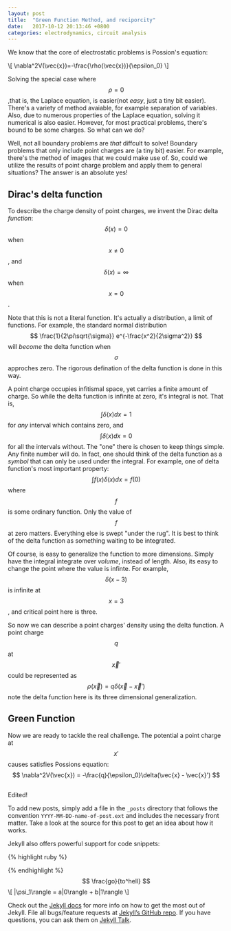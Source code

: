 ```yaml
---
layout: post
title:  "Green Function Method, and reciporcity"
date:   2017-10-12 20:13:46 +0800
categories: electrodynamics, circuit analysis
---
```

We know that the core of electrostatic problems is Possion's equation:

\\[
\nabla^2V(\vec{x})=-\frac{\rho(\vec{x})}{\epsilon_0}
\\]

Solving the special case where $$\rho=0$$ ,that is, the Laplace equation, is easier(not *easy*, just a tiny bit easier). There's a variety of method avaiable, for example separation of variables. Also, due to numerous properties of the Laplace equation, solving it numerical is also easier. However, for most practical problems, there's bound to be some charges. So what can we do?  

Well, not all boundary problems are *that* diffcult to solve! Boundary problems that only include point charges are (a tiny bit) easier. For example, there's the method of images that we could make use of. So, could we utilize the results of point charge problem and apply them to general situations? The answer is an absolute yes! 

## Dirac's delta function
To describe the charge density of point charges, we invent the Dirac delta *function*:
$$
\delta(x) = 0
$$
when $$x \ne 0$$, and
$$
\delta(x) = \infty
$$
when $$x = 0$$.

Note that this is not a literal function. It's actually a distribution, a limit of functions. For example, the standard normal distribution
$$
\frac{1}{2\pi\sqrt{\sigma}} e^{-\frac{x^2}{2\sigma^2}}
$$
will *become* the delta function when $$\sigma$$ approches zero. The rigorous defination of the delta function is done in this way. 

A point charge occupies infitismal space, yet carries a finite amount of charge.  So while the delta function is infinite at zero, it's integral is not. That is,
$$
\int{\delta(x)dx} = 1
$$
for *any* interval which contains zero, and
$$
\int{\delta(x)dx} = 0
$$
for all the intervals without. The "one" there is chosen to keep things simple. Any finite number will do. In fact, one should think of the delta function as a *symbol* that can only be used under the integral. For example, one of delta function's most important property:
$$
\int{f(x)\delta(x)dx} = f(0)
$$
where $$f$$ is some ordinary function. Only the value of $$f$$ at zero matters. Everything else is swept "under the rug". It is best to think of the delta function as something waiting to be integrated.

Of course, is easy to generalize  the function to more dimensions. Simply have the integral integrate over *volume*, instead of length. Also, its easy to change the point where the value is infinte. For example, $$\delta(x-3)$$ is infinite at $$x=3$$, and critical point here is three.

So now we can describe a point charges' density using the delta function. A point charge $$q$$ at $$\vec{x}'$$  could be represented as
$$
\rho(\vec{x}) = q\delta(\vec{x} - \vec{x}')
$$
note the delta function here is its three dimensional generalization.

## Green Function

Now we are ready to tackle the real challenge.  The potential a point charge at $$x'$$ causes satisfies Possions equation:
$$
\nabla^2V(\vec{x}) = -\frac{q}{\epsilon_0}\delta(\vec{x} - \vec{x}')
$$




##

Edited!

To add new posts, simply add a file in the `_posts` directory that follows the convention `YYYY-MM-DD-name-of-post.ext` and includes the necessary front matter. Take a look at the source for this post to get an idea about how it works.

Jekyll also offers powerful support for code snippets:

{% highlight ruby %}


{% endhighlight %}
$$ \frac{go}{to^hell} $$
\\[ 
|\psi_1\rangle = a|0\rangle + b|1\rangle
\\]

Check out the [Jekyll docs][jekyll-docs] for more info on how to get the most out of Jekyll. File all bugs/feature requests at [Jekyll’s GitHub repo][jekyll-gh]. If you have questions, you can ask them on [Jekyll Talk][jekyll-talk].

[jekyll-docs]: http://jekyllrb.com/docs/home
[jekyll-gh]:   https://github.com/jekyll/jekyll
[jekyll-talk]: https://talk.jekyllrb.com/